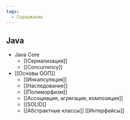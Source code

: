 ```yaml
---
tags:
  - Содержание
---
```

## Java

- Java Core
	-  [[Сериализация]]
	-  [[Concurrency]]
- [[Основы ООП]]
	- [[Инкапсуляция]]
	- [[Наследование]]
	- [[Полиморфизм]]
	- [[Ассоциация, агрегация, композиция]]
	- [[SOLID]]
	- [[Абстрактные классы]] [[Интерфейсы]]
